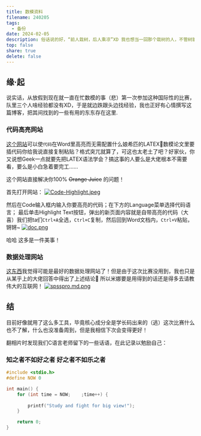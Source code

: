 ```yaml
---    
title: 数模资料
filename: 240205
tags:  
  - 备份  
date: 2024-02-05  
description: 俗话说的好，“前人栽树，后人乘凉”XD 我也想当一回那个栽树的人，不管树能长多高，起码是有一点荫凉的.  
top: false  
share: true  
delete: false  
---
```


## 缘·起

说实话，从放假到现在就一直在忙数模的事（悲）第一次参加这种国际性的比赛，队里三个人啥经验都没有XD，于是就边跌跟头边找经验，我也正好有心情撰写这篇博客，把其间找到的一些有用的东东存在这里.  

### 代码高亮网站

[这个网站](https://ndzri.blogspot.com/2016/09/syntax-highlight-code-in-word-documents.html)可以使`代码`在Word里高亮而无需配置什么娘希匹的LATEX🤬数模论文里要插代码你给我说直接复制粘贴？格式突兀就算了，可这也太老土了吧？好家伙，你又说想Geek一点就要先把LATEX语法学会？搞这事的人要么是大佬根本不需要看，要么是小白急着要完工……  

这个网站直接解决你100% ~~Orange Juice~~ 的问题！  

首先打开网站：
[![Code-Highlight.jpeg](https://s1.imagehub.cc/images/2024/02/05/5e1b72dd0661310ba122a2eebf9057b4.jpeg)](https://www.imagehub.cc/image/1VfiqT)  

然后在Code输入框内输入你要高亮的代码；在下方的Language菜单选择代码语言；
最后单击Highlight Text按钮，弹出的新页面内容就是自带高亮的代码（大喜）我们把ta们`Ctrl+A`全选，`Ctrl+C`复制，然后回到Word文档内，`Ctrl+V`粘贴，锵锵~
[![doc.png](https://s1.imagehub.cc/images/2024/02/05/3fd514424ee7132c85b12b1025d8c01e.png)](https://www.imagehub.cc/image/1VfuMO "Cyka Blyat!")  
  
哈哈 这多是一件美事！  

### 数据处理网站

[这东西](https://www.spsspro.com/)我觉得可能是最好的数据处理网站了！但是由于这次比赛没用到，我也只是从某乎上的大佬回答中得出了上述结论🙌 所以米娜要是用得到的话还是得多去请教伟大的互联网！
[![spsspro.md.png](https://s1.imagehub.cc/images/2024/02/05/1b75ab6eb3519fc700466e09aa7610d9.md.png)](https://www.imagehub.cc/image/1VrsKZ)

## 结

目前好像就用了这么多工具，毕竟核心成分全是学长码出来的（逃）这次比赛什么也不了解，什么也没准备周到，但是我相信下次会变得更好！  

翻相片时发现我们C语言老师留下的一些话语，在此记录以勉励自己：

### 知之者不如好之者 好之者不如乐之者
```c
#include <stdio.h>
#define NOW 0

int main() {
    for (int time = NOW;    ;time++) {
        
        printf("Study and fight for big view!");
    }

    return 0;
}
```